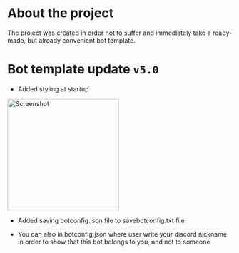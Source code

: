 # About the project
The project was created in order not to suffer and immediately take a ready-made, but already convenient bot template.
# Bot template update `v5.0`
* Added styling at startup

<p><img src="https://media.discordapp.net/attachments/757169876451196969/855825949606281246/Screenshot_2021-06-19-18-05-20-62.png" width"250" height="250" alt="Screenshot" /></p>

* Added saving botconfig.json file to savebotconfig.txt file

* You can also in botconfig.json where user write your discord nickname in order to show that this bot belongs to you, and not to someone
